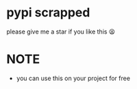 # pypi scrapped
please give me a star if you like this 😫
# NOTE
- you can use this on your project for free
